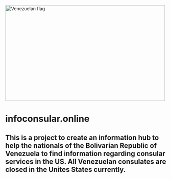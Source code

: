 <img src="https://user-images.githubusercontent.com/55994508/226018446-307c5202-45df-4898-875e-e4e4355909dc.jpg" alt="Venezuelan flag" width="500" height="300" title="Venezuelan flag">

# infoconsular.online

## This is a project to create an information hub to help the nationals of the Bolivarian Republic of Venezuela to find information regarding consular services in the US. All Venezuelan consulates are closed in the Unites States currently.
